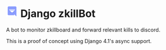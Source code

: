 # ![logo](djzkbBot/static/djzkbBot/icons/favicon-32x32.png) Django zkillBot
A bot to monitor zkillboard and forward relevant kills to discord.

This is a proof of concept using Django 4.1's async support.